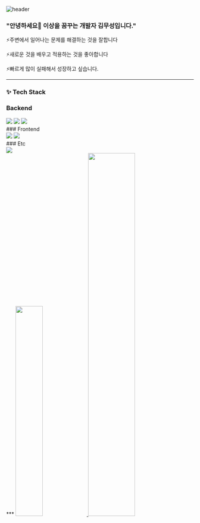![header](https://capsule-render.vercel.app/api?type=soft&color=auto&height=200&section=header&text=Musung&fontSize=90)
### "안녕하세요👋 이상을 꿈꾸는 개발자 김무성입니다."

⚡️주변에서 일어나는 문제를 해결하는 것을 잘합니다

⚡️새로운 것을 배우고 적용하는 것을 좋아합니다

⚡️빠르게 많이 실패해서 성장하고 싶습니다.
***
### ✨ Tech Stack
### Backend
<div>
  <img src="https://img.shields.io/badge/java-007396?style=for-the-badge&logo=java&logoColor=white">
  <img src="https://img.shields.io/badge/springboot-6DB33F?style=for-the-badge&logo=springboot&logoColor=white">
  <img src="https://img.shields.io/badge/mysql-4479A1?style=for-the-badge&logo=mysql&logoColor=white">
</div>
### Frontend　
<div>
  <img src="https://img.shields.io/badge/react-61DAFB?style=for-the-badge&logo=react&logoColor=black">
<img src="https://img.shields.io/badge/flutter-02569B?style=for-the-badge&logo=flutter&logoColor=white">
</div>
### Etc　    
<div>
  <img src="https://img.shields.io/badge/git-F05032?style=for-the-badge&logo=git&logoColor=white">
</div>
***
<a href="s">
  <img src="https://github-readme-stats.vercel.app/api/top-langs/?username=Musung1&layout=compact&theme=tokyonight" width="38%" />
</a>
<a href="s">
  <img src="https://github-readme-stats.vercel.app/api?username=Musung1&theme=tokyonight&show_icons=true" width="50%" />
</a>
